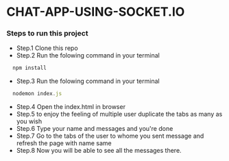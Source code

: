 # CHAT-APP-USING-SOCKET.IO
### Steps to run this project
- Step.1 Clone this repo 
- Step.2 Run the folowing command in your terminal
```js
  npm install
```
- Step.3 Run the folowing command in your terminal
```js
  nodemon index.js
```
- Step.4 Open the index.html in browser
- Step.5 to enjoy the feeling of multiple user duplicate the tabs as many as you wish
- Step.6 Type your name and messages and you're done
- Step.7 Go to the tabs of the user to whome you sent message and refresh the page with name same 
- Step.8 Now you will be able to see all the messages there.
